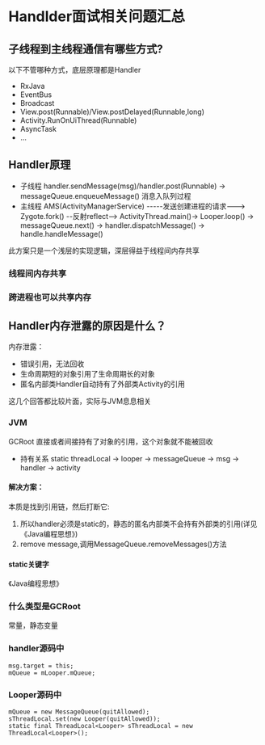 # Handlder面试相关问题汇总

## 子线程到主线程通信有哪些方式?
以下不管哪种方式，底层原理都是Handler
- RxJava
- EventBus
- Broadcast
- View.post(Runnable)/View.postDelayed(Runnable,long)
- Activity.RunOnUiThread(Runnable)
- AsyncTask
- ...

## Handler原理
- 子线程 handler.sendMessage(msg)/handler.post(Runnable) -> messageQueue.enqueueMessage() 消息入队列过程
- 主线程 AMS(ActivityManagerService) -----发送创建进程的请求---> Zygote.fork() --反射reflect--> ActivityThread.main()-> Looper.loop() -> messageQueue.next() -> handler.dispatchMessage() -> handle.handleMessage()

此方案只是一个浅层的实现逻辑，深层得益于线程间内存共享
### 线程间内存共享
### 跨进程也可以共享内存

## Handler内存泄露的原因是什么？
内存泄露：
- 错误引用，无法回收
- 生命周期短的对象引用了生命周期长的对象
- 匿名内部类Handler自动持有了外部类Activity的引用

这几个回答都比较片面，实际与JVM息息相关
### JVM
GCRoot 直接或者间接持有了对象的引用，这个对象就不能被回收
- 持有关系 static threadLocal -> looper -> messageQueue -> msg -> handler -> activity
#### 解决方案：
本质是找到引用链，然后打断它:
1. 所以handler必须是static的，静态的匿名内部类不会持有外部类的引用(详见《Java编程思想》)
2. remove message,调用MessageQueue.removeMessages()方法
#### static关键字
《Java编程思想》
### 什么类型是GCRoot
常量，静态变量
### handler源码中
```
msg.target = this;
mQueue = mLooper.mQueue;
```
### Looper源码中
```
mQueue = new MessageQueue(quitAllowed);
sThreadLocal.set(new Looper(quitAllowed));
static final ThreadLocal<Looper> sThreadLocal = new ThreadLocal<Looper>();
```

